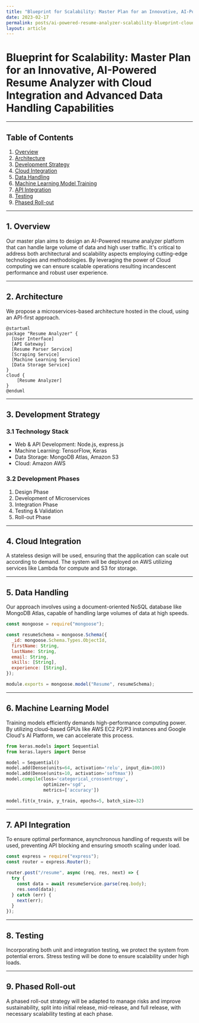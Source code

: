 ```yaml
---
title: "Blueprint for Scalability: Master Plan for an Innovative, AI-Powered Resume Analyzer with Cloud Integration and Advanced Data Handling Capabilities"
date: 2023-02-17
permalink: posts/ai-powered-resume-analyzer-scalability-blueprint-cloud-integration-advanced-data-handling
layout: article
---
```


# Blueprint for Scalability: Master Plan for an Innovative, AI-Powered Resume Analyzer with Cloud Integration and Advanced Data Handling Capabilities

---

## Table of Contents

1. [Overview](#overview)
2. [Architecture](#architecture)
3. [Development Strategy](#development-strategy)
4. [Cloud Integration](#cloud-integration)
5. [Data Handling](#data-handling)
6. [Machine Learning Model Training](#machine-learning)
7. [API Integration](#api-integration)
8. [Testing](#testing)
9. [Phased Roll-out](#phased-rollout)

---

## <a name='overview'></a>1. Overview

Our master plan aims to design an AI-Powered resume analyzer platform that can handle large volume of data and high user traffic. It's critical to address both architectural and scalability aspects employing cutting-edge technologies and methodologies. By leveraging the power of Cloud computing we can ensure scalable operations resulting incandescent performance and robust user experience.

---

## <a name='architecture'></a>2. Architecture

We propose a microservices-based architecture hosted in the cloud, using an API-first approach.

```plantuml
@startuml
package "Resume Analyzer" {
  [User Interface]
  [API Gateway]
  [Resume Parser Service]
  [Scraping Service]
  [Machine Learning Service]
  [Data Storage Service]
}
cloud {
    [Resume Analyzer]
}
@enduml
```

---

## <a name='development-strategy'></a>3. Development Strategy

### 3.1 Technology Stack

- Web & API Development: Node.js, express.js
- Machine Learning: TensorFlow, Keras
- Data Storage: MongoDB Atlas, Amazon S3
- Cloud: Amazon AWS

### 3.2 Development Phases

1. Design Phase
2. Development of Microservices
3. Integration Phase
4. Testing & Validation
5. Roll-out Phase

---

## <a name='cloud-integration'></a>4. Cloud Integration

A stateless design will be used, ensuring that the application can scale out according to demand. The system will be deployed on AWS utilizing services like Lambda for compute and S3 for storage.

---

## <a name='data-handling'></a>5. Data Handling

Our approach involves using a document-oriented NoSQL database like MongoDB Atlas, capable of handling large volumes of data at high speeds.

```javascript
const mongoose = require("mongoose");

const resumeSchema = mongoose.Schema({
  _id: mongoose.Schema.Types.ObjectId,
  firstName: String,
  lastName: String,
  email: String,
  skills: [String],
  experience: [String],
});

module.exports = mongoose.model("Resume", resumeSchema);
```

---

## <a name='machine-learning'></a>6. Machine Learning Model

Training models efficiently demands high-performance computing power. By utilizing cloud-based GPUs like AWS EC2 P2/P3 instances and Google Cloud's AI Platform, we can accelerate this process.

```python
from keras.models import Sequential
from keras.layers import Dense

model = Sequential()
model.add(Dense(units=64, activation='relu', input_dim=100))
model.add(Dense(units=10, activation='softmax'))
model.compile(loss='categorical_crossentropy',
              optimizer='sgd',
              metrics=['accuracy'])

model.fit(x_train, y_train, epochs=5, batch_size=32)
```

---

## <a name='api-integration'></a>7. API Integration

To ensure optimal performance, asynchronous handling of requests will be used, preventing API blocking and ensuring smooth scaling under load.

```javascript
const express = require("express");
const router = express.Router();

router.post("/resume", async (req, res, next) => {
  try {
    const data = await resumeService.parse(req.body);
    res.send(data);
  } catch (err) {
    next(err);
  }
});
```

---

## <a name='testing'></a>8. Testing

Incorporating both unit and integration testing, we protect the system from potential errors. Stress testing will be done to ensure scalability under high loads.

---

## <a name='phased-rollout'></a>9. Phased Roll-out

A phased roll-out strategy will be adapted to manage risks and improve sustainability, split into initial release, mid-release, and full release, with necessary scalability testing at each phase.
